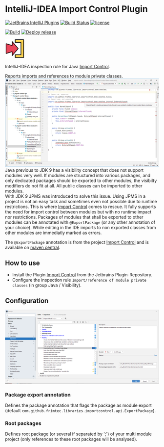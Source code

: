 # IntelliJ-IDEA Import Control Plugin 
[![JetBrains IntelliJ Plugins](https://img.shields.io/jetbrains/plugin/v/15308-import-control)](https://plugins.jetbrains.com/plugin/15308-import-control)
[![Build Status](https://travis-ci.com/frimtec/idea-import-control-plugin.svg?branch=main)](https://travis-ci.com/frimtec/idea-import-control-plugin) 
[![license](https://img.shields.io/badge/License-Apache%202.0-blue.svg)](https://opensource.org/licenses/Apache-2.0)

[![Build](https://github.com/frimtec/idea-import-control-plugin/workflows/Build/badge.svg)](https://github.com/frimtec/idea-import-control-plugin/actions?query=workflow%3ABuild)
[![Deploy release](https://github.com/frimtec/idea-import-control-plugin/workflows/Deploy%20release/badge.svg)](https://github.com/frimtec/idea-import-control-plugin/actions?query=workflow%3A%22Deploy+release%22)

![Icon](images/icon.png)


IntelliJ-IDEA inspection rule for Java [Import Control](href="https://github.com/frimtec/import-control/blob/main/README.md).

Reports imports and references to module private classes.
![Icon](images/errors.png)
Java previous to JDK 9 has a visibility concept that does not support modules very well.
If modules are structured into various packages, and only dedicated packages should be exported to other modules, the visibilty modifiers do not fit at all. All public classes can be imported to other modules.<br>
With JDK 9 JPMS was introduced to solve this issue. Using JPMS in a project is not an easy task and sometimes even not possible due to runtime restrictions.
This is where [Import Control](href="https://github.com/frimtec/import-control/blob/main/README.md) comes to rescue. It fully supports the need for import control between modules but with no runtime impact nor restrictions.
Packages of modules that shall be exported to other modules can be annotated with ```@ExportPackage``` (or any other annotation of your choice). While editing in the IDE imports to non exported classes from other modules are immediatly marked as errors.

The ```@ExportPackage``` annotation is from the project [Import Control](https://github.com/frimtec/import-control) and is available on [maven central](https://search.maven.org/artifact/com.github.frimtec/import-control-api).
                
## How to use
* Install the Plugin [Import Control](https://plugins.jetbrains.com/plugin/15308-import-control) from the Jetbrains Plugin-Repository.
* Configure the inspection rule ```Import/reference of module private classes``` (in group Java / Visibility).

## Configuration 
![Icon](images/settings.png)
### Package export annotation
Defines the package annotation that flags the package as module export (default ```com.github.frimtec.libraries.importcontrol.api.ExportPackage```).

### Root packages
Defines root package (or several if separated by ';') of your multi module project (only references to these root packages will be analysed). 
